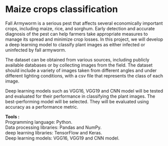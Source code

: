 # Maize crops classification

Fall Armyworm is a serious pest that affects several economically important crops, including maize, rice, and sorghum. Early detection and accurate diagnosis of the pest can help farmers take appropriate measures to manage its spread and minimize crop losses. In this project, we will develop a deep learning model to classify plant images as either infected or uninfected by fall armyworm.

The dataset can be obtained from various sources, including publicly available databases or by collecting images from the field. The dataset should include a variety of images taken from different angles and under different lighting conditions, with a csv file that represents the class of each image.

Deep learning models such as VGG16, VGG19 and CNN model will be tested and evaluated for their performance in classifying the plant images. The best-performing model will be selected. They will be evaluated using accuracy as a performance metric.

**Tools :** <br >
 Programming language: Python. <br >
Data processing libraries: Pandas and NumPy. <br >
deep learning libraries: TensorFlow and Keras. <br >
Deep learning models: VGG16, VGG19 and CNN model. <br >
